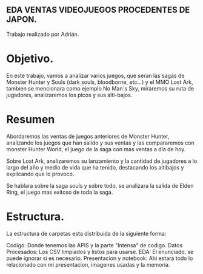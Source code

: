## EDA VENTAS VIDEOJUEGOS PROCEDENTES DE JAPON.

Trabajo realizado por Adrián.

# Objetivo.

En este trabajo, vamos a analizar varios juegos, que seran las sagas de Monster Hunter y Souls (dark souls, bloodborne, etc...) y el MMO Lost Ark, tambien se mencionara como ejemplo No Man´s Sky, miraremos su ruta de jugadores, analizaremos los picos y sus alti-bajos.

# Resumen

Abordaremos las ventas de juegos anteriores de Monster Hunter, analizando los juegos que han salido y sus ventas y las compararemos con monster Hunter World,
el juego de la saga con mas ventas a día de hoy.

Sobre Lost Ark, analizaremos su lanzamiento y la cantidad de jugadores a lo largo del año y medio de vida que ha tenido, destacando los altibajos y explicando que lo provoco.

Se hablara sobre la saga souls y sobre todo, se analizara la salida de Elden Ring, el juego mas exitoso de toda la saga.

# Estructura.

La estructura de carpetas esta distribuida de la siguiente forma:

Codigo: Donde tenemos las APIS y la parte "Intensa" de codigo.
Datos Procesados: Los CSV limpiados y listos para usarse.
EDA: El enunciado, se puede ignorar si es necesario.
Presentacion y notebook: Ahi estara todo lo relacionado con mi presentacion, imagenes usadas y la memoria.

